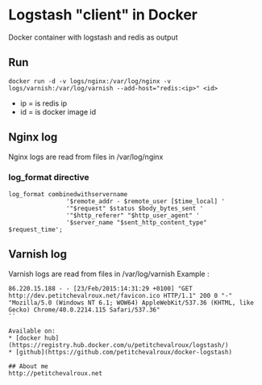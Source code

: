 # Logstash "client" in Docker
Docker container with logstash and redis as output
## Run
```
docker run -d -v logs/nginx:/var/log/nginx -v logs/varnish:/var/log/varnish --add-host="redis:<ip>" <id>
```
* ip = is redis ip
* id = is docker image id

## Nginx log
Nginx logs are read from files in /var/log/nginx
### log_format directive
```
log_format combinedwithservername
                '$remote_addr - $remote_user [$time_local] '
                '"$request" $status $body_bytes_sent '
                '"$http_referer" "$http_user_agent" '
                '$server_name "$sent_http_content_type" $request_time';
```
## Varnish log
Varnish logs are read from files in /var/log/varnish
Example :
```
86.220.15.188 - - [23/Feb/2015:14:31:29 +0100] "GET http://dev.petitchevalroux.net/favicon.ico HTTP/1.1" 200 0 "-" "Mozilla/5.0 (Windows NT 6.1; WOW64) AppleWebKit/537.36 (KHTML, like Gecko) Chrome/40.0.2214.115 Safari/537.36"
``

Available on:
* [docker hub](https://registry.hub.docker.com/u/petitchevalroux/logstash/)
* [github](https://github.com/petitchevalroux/docker-logstash)

## About me
http://petitchevalroux.net